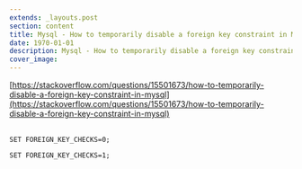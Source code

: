```yaml
---
extends: _layouts.post
section: content
title: Mysql - How to temporarily disable a foreign key constraint in MySQL?
date: 1970-01-01
description: Mysql - How to temporarily disable a foreign key constraint in MySQL?
cover_image: 
---
```


[https://stackoverflow.com/questions/15501673/how-to-temporarily-disable-a-foreign-key-constraint-in-mysql](https://stackoverflow.com/questions/15501673/how-to-temporarily-disable-a-foreign-key-constraint-in-mysql)
<br><br>
```mysql
SET FOREIGN_KEY_CHECKS=0;
```
```mysql
SET FOREIGN_KEY_CHECKS=1;
```